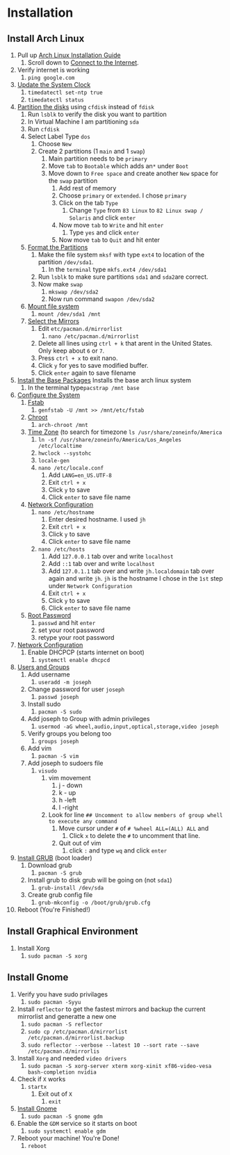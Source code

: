 # Installation

## Install Arch Linux

1. Pull up [Arch Linux Installation Guide](https://wiki.archlinux.org/index.php/Installation_guide)
   1. Scroll down to [Connect to the Internet](https://wiki.archlinux.org/index.php/Installation_guide#Connect_to_the_internet).
2. Verify internet is working
   1. `ping google.com`
3. [Update the System Clock](https://wiki.archlinux.org/index.php/Installation_guide#Update_the_system_clock)
   1. `timedatectl set-ntp true`
   2. `timedatectl status`
4. [Partition the disks](https://wiki.archlinux.org/index.php/Installation_guide#Partition_the_disks) using `cfdisk` instead of `fdisk`
   1. Run `lsblk` to verify the disk you want to partition
   2. In Virtual Machine I am partitioning `sda`
   3. Run `cfdisk`
   4. Select Label Type `dos`
      1. Choose `New`
      2. Create 2 partitions \(1 `main` and 1 `swap`\)
         1. Main partition needs to be `primary`
         2. Move `tab` to `Bootable` which adds an`*` under `Boot`
         3. Move down to `Free space` and create another `New` space for the `swap` partition
            1. Add rest of memory
            2. Choose `primary` or `extended`. I chose `primary`
            3. Click on the tab `Type`
               1. Change `Type` from `83 Linux` to `82 Linux swap / Solaris` and click `enter`
            4. Now move `tab` to `Write` and hit `enter`
               1. Type `yes` and click `enter`
            5. Now move `tab` to `Quit` and hit enter
   5. [Format the Partitions](https://wiki.archlinux.org/index.php/Installation_guide#Format_the_partitions)
      1. Make the file system `mksf` with type `ext4` to location of the partition `/dev/sda1`. 
         1. In the `terminal` type `mkfs.ext4 /dev/sda1` 
      2. Run `lsblk` to make sure partitions `sda1` and `sda2`are correct.
      3. Now make `swap`
         1. `mkswap /dev/sda2`
         2. Now run command `swapon /dev/sda2`
   6. [Mount file system](https://wiki.archlinux.org/index.php/Installation_guide#Mount_the_file_systems)
      1. `mount /dev/sda1 /mnt`
   7. [Select the Mirrors](https://wiki.archlinux.org/index.php/Installation_guide#Select_the_mirrors)
      1. Edit `etc/pacman.d/mirrorlist`
         1. `nano /etc/pacman.d/mirrorlist`
      2. Delete all lines using `ctrl + k` that arent in the United States. Only keep about `6` or `7`.
      3. Press `ctrl + x` to exit nano.
      4. Click `y` for yes to save modified buffer.
      5. Click `enter` again to save filename
5. [Install the Base Packages](https://wiki.archlinux.org/index.php/Installation_guide#Install_the_base_packages) Installs the base arch linux system
   1. In the terminal type`pacstrap /mnt base`
6. [Configure the System](https://wiki.archlinux.org/index.php/Installation_guide#Configure_the_system)
   1. [Fstab](https://wiki.archlinux.org/index.php/Installation_guide#Fstab)
      1. `genfstab -U /mnt >> /mnt/etc/fstab`
   2. [Chroot](https://wiki.archlinux.org/index.php/Installation_guide#Chroot)
      1. `arch-chroot /mnt`
   3. [Time Zone](https://wiki.archlinux.org/index.php/Installation_guide#Time_zone) \(to search for timezone `ls /usr/share/zoneinfo/America`
      1. `ln -sf /usr/share/zoneinfo/America/Los_Angeles /etc/localtime`
      2. `hwclock --systohc`
      3. `locale-gen`
      4. `nano /etc/locale.conf`
         1. Add `LANG=en_US.UTF-8`
         2. Exit `ctrl + x`
         3. Click `y` to save
         4. Click `enter` to save file name
   4. [Network Configuration](https://wiki.archlinux.org/index.php/Installation_guide#Network_configuration)
      1. `nano /etc/hostname`
         1. Enter desired hostname. I used `jh`
         2. Exit `ctrl + x`
         3. Click `y` to save
         4. Click `enter` to save file name
      2. `nano /etc/hosts`
         1. Add `127.0.0.1` tab over and write `localhost`
         2. Add `::1` tab over and write `localhost`
         3. Add `127.0.1.1` tab over and write `jh.localdomain` tab over again and write `jh`. `jh` is the hostname I chose in the `1st` step under `Network Configuration`
         4. Exit `ctrl + x`
         5. Click `y` to save
         6. Click `enter` to save file name
   5. [Root Password](https://wiki.archlinux.org/index.php/Installation_guide#Root_password)
      1. `passwd` and hit `enter`
      2. set your root password
      3. retype your root password
7. [Network Configuration](https://wiki.archlinux.org/index.php/Network_configuration)
   1. Enable DHCPCP \(starts internet on boot\)
      1. `systemctl enable dhcpcd` 
8. [Users and Groups](https://wiki.archlinux.org/index.php/Users_and_groups)
   1. Add username
      1. `useradd -m joseph`
   2. Change password for user `joseph`
      1. `passwd joseph`
   3. Install sudo
      1. `pacman -S sudo`
   4. Add joseph to Group with admin privileges
      1. `usermod -aG wheel,audio,input,optical,storage,video joseph`
   5. Verify groups you belong too
      1. `groups joseph`
   6. Add vim
      1. `pacman -S vim`
   7. Add joseph to sudoers file
      1. `visudo`
         1. vim movement
            1. j - down
            2. k - up
            3. h -left
            4. l -right
         2. Look for line `## Uncomment to allow members of group whell to execute any command`
            1. Move cursor under `#` of `# %wheel ALL=(ALL) ALL` and 
               1. Click `x` to delete the `#` to uncomment that line.
            2. Quit out of vim
               1. click `:` and type `wq` and click `enter`
9. [Install GRUB](https://wiki.archlinux.org/index.php/Arch_boot_process#Boot_loader) \(boot loader\)
   1. Download grub 
      1. `pacman -S grub`
   2. Install grub to disk grub will be going on \(not `sda1`\)
      1. `grub-install /dev/sda` 
   3. Create grub config file
      1. `grub-mkconfig -o /boot/grub/grub.cfg`
10. Reboot \(You're Finished!\)

## Install Graphical Environment

1. Install Xorg
   1. `sudo pacman -S xorg`

## Install Gnome

1. Verify you have sudo privilages
   1. `sudo pacman -Syyu`
2. Install `reflector` to get the fastest mirrors and backup the current mirrorlist and generatte a new one
   1. `sudo pacman -S reflector`
   2. `sudo cp /etc/pacman.d/mirrorlist /etc/pacman.d/mirrorlist.backup`
   3. `sudo reflector --verbose --latest 10 --sort rate --save /etc/pacman.d/mirrorlis`
3. Install `Xorg` and needed `video drivers`
   1. `sudo pacman -S xorg-server xterm xorg-xinit xf86-video-vesa bash-completion nvidia`
4. Check if `X` works
   1. `startx`
      1. Exit out of `X`
         1. `exit`
5. [Install Gnome](https://wiki.archlinux.org/index.php/GNOME#Installation)
   1. `sudo pacman -S gnome gdm`
6. Enable the `GDM` service so it starts on boot
   1. `sudo systemctl enable gdm`
7. Reboot your machine! You're Done!
   1. `reboot`



